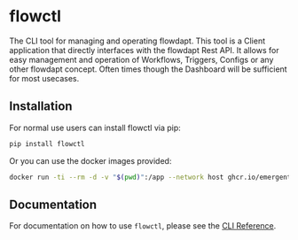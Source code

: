 # flowctl

The CLI tool for managing and operating flowdapt. This tool is a Client application that directly interfaces with the flowdapt Rest API. It allows for easy management and operation of Workflows, Triggers, Configs or any other flowdapt concept. Often times though the Dashboard will be sufficient for most usecases.


## Installation

For normal use users can install flowctl via pip:
```bash
pip install flowctl
```

Or you can use the docker images provided:
```bash
docker run -ti --rm -d -v "$(pwd)":/app --network host ghcr.io/emergentmethods/flowctl:latest --server http://my-flowdapt-server:8080 get workflows
```

## Documentation
For documentation on how to use `flowctl`, please see the [CLI Reference](cli.md).
